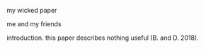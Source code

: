 my wicked paper

me and my friends

introduction. this paper describes nothing useful (B. and D. 2018).
